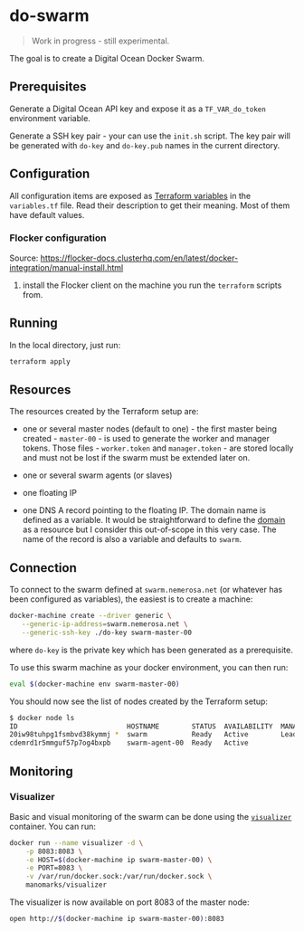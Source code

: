 # do-swarm

> Work in progress - still experimental.

The goal is to create a Digital Ocean Docker Swarm.

## Prerequisites

Generate a Digital Ocean API key and expose it as a `TF_VAR_do_token` environment variable.

Generate a SSH key pair - your can use the `init.sh` script. The key pair will be generated with `do-key` and `do-key.pub` names in the current directory.

## Configuration

All configuration items are exposed as [Terraform variables](https://www.terraform.io/docs/configuration/variables.html) in the `variables.tf` file. Read their description to get their meaning. Most of them have default values.

### Flocker configuration

Source: https://flocker-docs.clusterhq.com/en/latest/docker-integration/manual-install.html

1. install the Flocker client on the machine you run the `terraform` scripts from.

## Running

In the local directory, just run:

```bash
terraform apply
```

## Resources

The resources created by the Terraform setup are:

* one or several master nodes (default to one) - the first master being created - `master-00` - is used to generate the worker and manager tokens. Those files - `worker.token` and `manager.token` - are stored locally and must not be lost if the swarm must be extended later on.

* one or several swarm agents (or slaves)

* one floating IP

* one DNS A record pointing to the floating IP. The domain name is defined as a variable. It would be straightforward to define the [domain](https://www.terraform.io/docs/providers/do/r/domain.html) as a resource but I consider this out-of-scope in this very case. The name of the record is also a variable and defaults to `swarm`.

## Connection

To connect to the swarm defined at `swarm.nemerosa.net` (or whatever has been configured as variables), the easiest is to create a machine:

```bash
docker-machine create --driver generic \
   --generic-ip-address=swarm.nemerosa.net \
   --generic-ssh-key ./do-key swarm-master-00
```

where `do-key` is the private key which has been generated as a prerequisite.

To use this swarm machine as your docker environment, you can then run:

```bash
eval $(docker-machine env swarm-master-00)
```

You should now see the list of nodes created by the Terraform setup:

```bash
$ docker node ls
ID                           HOSTNAME        STATUS  AVAILABILITY  MANAGER STATUS
20iw98tuhpg1fsmbvd38kymmj *  swarm           Ready   Active        Leader
cdemrd1r5mmguf57p7og4bxpb    swarm-agent-00  Ready   Active    
```

## Monitoring

### Visualizer

Basic and visual monitoring of the swarm can be done using the [`visualizer`](https://github.com/ManoMarks/docker-swarm-visualizer) container. You can run:

```bash
docker run --name visualizer -d \
    -p 8083:8083 \
    -e HOST=$(docker-machine ip swarm-master-00) \
    -e PORT=8083 \
    -v /var/run/docker.sock:/var/run/docker.sock \
    manomarks/visualizer
```

The visualizer is now available on port 8083 of the master node:

```bash
open http://$(docker-machine ip swarm-master-00):8083
```
